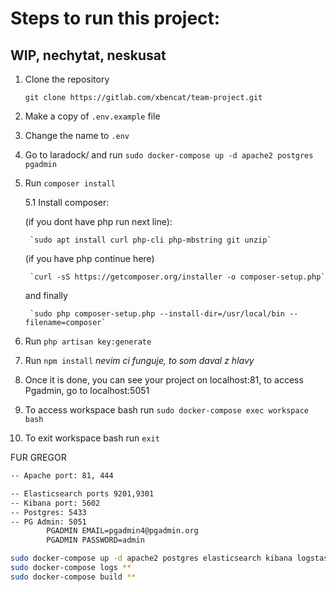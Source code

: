# Steps to run this project: 
## WIP, nechytat, neskusat 

1. Clone the repository

    `git clone https://gitlab.com/xbencat/team-project.git`
2. Make a copy of `.env.example` file

3. Change the name to `.env`

4. Go to laradock/ and run `sudo docker-compose up -d apache2 postgres pgadmin`

5. Run `composer install`
    
    5.1 Install composer:
      
    (if you dont have php run next line): 
      
        `sudo apt install curl php-cli php-mbstring git unzip`
        
     (if you have php continue here)
      
        `curl -sS https://getcomposer.org/installer -o composer-setup.php`

     and finally
        
        `sudo php composer-setup.php --install-dir=/usr/local/bin --filename=composer`
        
6. Run `php artisan key:generate`

7. Run `npm install`  *nevim ci funguje, to som daval z hlavy*

8. Once it is done, you can see your project on localhost:81, to access Pgadmin, go to localhost:5051

9. To access workspace bash run `sudo docker-compose exec workspace bash`

10. To exit workspace bash run `exit`

FUR GREGOR    
```bash
-- Apache port: 81, 444

-- Elasticsearch ports 9201,9301 
-- Kibana port: 5602 
-- Postgres: 5433
-- PG Admin: 5051
        PGADMIN EMAIL=pgadmin4@pgadmin.org
        PGADMIN PASSWORD=admin

sudo docker-compose up -d apache2 postgres elasticsearch kibana logstash selenium pgadmin
sudo docker-compose logs **
sudo docker-compose build **
```    
